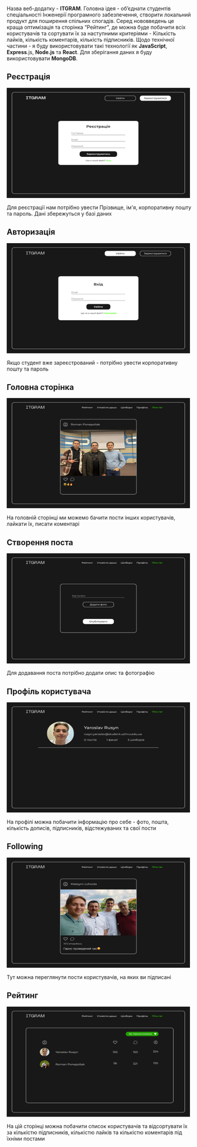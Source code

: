 Назва веб-додатку - **ITGRAM**. Головна ідея - об’єднати студентів спеціальності Інженерії програмного забезпечення, створити локальний продукт для поширення спільних спогадів.
Серед нововведень це краща оптимізація та сторінка “Рейтинг”, де можна буде побачити всіх користувачів та сортувати їх за наступними критеріями - Кількість лайків, кількість коментарів, кількість підписників. 
Щодо технічної частини - я буду використовувати такі технології як **JavaScript**, **Express**.js, **Node.js** та **React**. Для зберігання даних я буду використовувати **MongoDB**.


<h2>Реєстрація</h2>
<img src="https://github.com/rusynyaroslav/ITGRAM/blob/main/readme_image/%D0%A0%D0%B5%D1%94%D1%81%D1%82%D1%80%D0%B0%D1%86%D1%96%D1%8F.jpg" alt="Реєстрація" width="500" height="300">
<p>Для реєстрації нам потрібно увести Прізвище, ім'я, корпоративну пошту та пароль. Дані збережуться у базі даних</p>
<h2>Авторизація</h2>
<img src="https://github.com/rusynyaroslav/ITGRAM/blob/main/readme_image/%D0%90%D0%B2%D1%82%D0%BE%D1%80%D0%B8%D0%B7%D0%B0%D1%86%D1%96%D1%8F.jpg" alt="Авторизація" width="500" height="300">
<p>Якщо студент вже зареєстрований - потрібно увести корпоративну пошту та пароль </p>

<h2>Головна сторінка</h2>
<img src="https://github.com/rusynyaroslav/ITGRAM/blob/main/readme_image/%D0%A1%D1%82%D1%96%D0%BD%D0%B0.jpg" alt="Головна сторінка" width="500" height="300">
<p>На головній сторінці ми можемо бачити пости інших користувачів, лайкати їх, писати коментарі</p>

<h2>Створення поста</h2>
<img src="https://github.com/rusynyaroslav/ITGRAM/blob/main/readme_image/%D0%A1%D1%82%D0%B2%D0%BE%D1%80%D0%B5%D0%BD%D0%BD%D1%8F%20%D0%BF%D0%BE%D1%81%D1%82%D0%B0.jpg" alt="Cтворення поста" width="500" height="300">
<p>Для додавання поста потрібно додати опис та фотографію</p>

<h2>Профіль користувача</h2>
<img src="https://github.com/rusynyaroslav/ITGRAM/blob/main/readme_image/%D0%9F%D1%80%D0%BE%D1%84%D1%96%D0%BB%D1%8C.jpg" alt="Профіль користувача" width="500" height="300">
<p>На профілі можна побачити інформацію про себе - фото, пошта, кількість дописів, підписників, відстежуваних та свої пости</p>

<h2>Following</h2>
<img src="https://github.com/rusynyaroslav/ITGRAM/blob/main/readme_image/Following.jpg" alt="Рейтинг" width="500" height="300">
<p>Тут можна переглянути пости користувачів, на яких ви підписані</p>

<h2>Рейтинг</h2>
<img src="https://github.com/rusynyaroslav/ITGRAM/blob/main/readme_image/%D0%A0%D0%B5%D0%B9%D1%82%D0%B8%D0%BD%D0%B3.jpg" alt="Рейтинг" width="500" height="300">
<p>На цій сторінці можна побачити список користувачів та відсортувати їх за кількістю підписників, кількістю лайків та кількістю коментарів під їхніми постами</p
